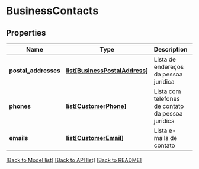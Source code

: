 # BusinessContacts

## Properties
Name | Type | Description | Notes
------------ | ------------- | ------------- | -------------
**postal_addresses** | [**list[BusinessPostalAddress]**](BusinessPostalAddress.md) | Lista de endereços da pessoa jurídica | 
**phones** | [**list[CustomerPhone]**](CustomerPhone.md) | Lista com telefones de contato da pessoa jurídica | 
**emails** | [**list[CustomerEmail]**](CustomerEmail.md) | Lista e-mails de contato | 

[[Back to Model list]](../README.md#documentation-for-models) [[Back to API list]](../README.md#documentation-for-api-endpoints) [[Back to README]](../README.md)

